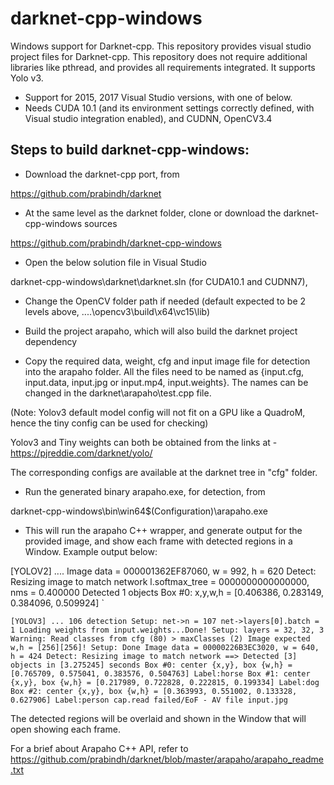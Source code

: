 # darknet-cpp-windows

Windows support for Darknet-cpp. This repository provides visual studio project files for Darknet-cpp. This repository does not require additional libraries like pthread, and provides all requirements integrated. It supports Yolo v3.

- Support for 2015, 2017 Visual Studio versions, with one of below.
- Needs CUDA 10.1 (and its environment settings correctly defined, with Visual studio integration enabled), and CUDNN, OpenCV3.4

## Steps to build darknet-cpp-windows:

- Download the darknet-cpp port, from 

https://github.com/prabindh/darknet

- At the same level as the darknet folder, clone or download the darknet-cpp-windows sources

https://github.com/prabindh/darknet-cpp-windows

- Open the below solution file in Visual Studio

darknet-cpp-windows\darknet\darknet.sln (for CUDA10.1 and CUDNN7),

- Change the OpenCV folder path if needed (default expected to be 2 levels above, ..\..\opencv3\build\x64\vc15\lib)

- Build the project arapaho, which will also build the darknet project dependency

- Copy the required data, weight, cfg and input image file for detection into the arapaho folder. All the files need to be named as {input.cfg, input.data, input.jpg or input.mp4, input.weights}. The names can be changed in the darknet\arapaho\test.cpp file.

(Note: Yolov3 default model config will not fit on a GPU like a QuadroM, hence the tiny config can be used for checking)

Yolov3 and Tiny weights can both be obtained from the links at - https://pjreddie.com/darknet/yolo/

The corresponding configs are available at the darknet tree in "cfg" folder.

- Run the generated binary arapaho.exe, for detection, from 

darknet-cpp-windows\bin\win64\$(Configuration)\arapaho.exe

- This will run the arapaho C++ wrapper, and generate output for the provided image, and show each frame with detected regions in a Window. Example output below:

[YOLOV2]
....
Image data = 000001362EF87060, w = 992, h = 620
Detect: Resizing image to match network
l.softmax_tree = 0000000000000000, nms = 0.400000
Detected 1 objects
Box #0: x,y,w,h = [0.406386, 0.283149, 0.384096, 0.509924]
`

`
[YOLOV3]
...
 106 detection
Setup: net->n = 107
net->layers[0].batch = 1
Loading weights from input.weights...Done!
Setup: layers = 32, 32, 3
Warning: Read classes from cfg (80) > maxClasses (2)
Image expected w,h = [256][256]!
Setup: Done
Image data = 00000226B3EC3020, w = 640, h = 424
Detect: Resizing image to match network
==> Detected [3] objects in [3.275245] seconds
Box #0: center {x,y}, box {w,h} = [0.765709, 0.575041, 0.383576, 0.504763]
Label:horse
Box #1: center {x,y}, box {w,h} = [0.217989, 0.722828, 0.222815, 0.199334]
Label:dog
Box #2: center {x,y}, box {w,h} = [0.363993, 0.551002, 0.133328, 0.627906]
Label:person
cap.read failed/EoF - AV file input.jpg
`

The detected regions will be overlaid and shown in the Window that will open showing each frame.

For a brief about Arapaho C++ API, refer to https://github.com/prabindh/darknet/blob/master/arapaho/arapaho_readme.txt